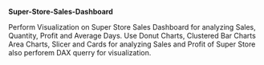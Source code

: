 **Super-Store-Sales-Dashboard**


Perform Visualization on Super Store Sales Dashboard for analyzing Sales, Quantity, Profit and Average Days. Use Donut Charts, Clustered Bar Charts Area Charts, Slicer and Cards for analyzing Sales and Profit of Super Store also perforem DAX querry for visualization.
